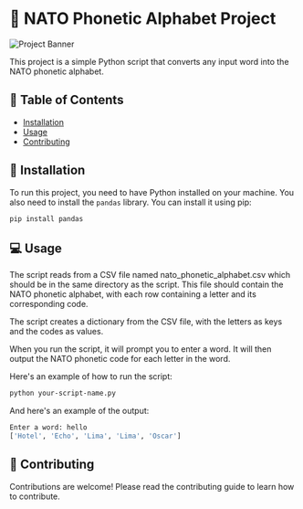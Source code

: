 # :book: NATO Phonetic Alphabet Project

![Project Banner](https://i.imgur.com/gXTgEmW.jpg)

This project is a simple Python script that converts any input word into the NATO phonetic alphabet.

## :bookmark_tabs: Table of Contents

- [Installation](#installation)
- [Usage](#usage)
- [Contributing](#contributing)

## :wrench: Installation

To run this project, you need to have Python installed on your machine. You also need to install the `pandas` library. You can install it using pip:

```bash
pip install pandas
```

## :computer: Usage
The script reads from a CSV file named nato_phonetic_alphabet.csv which should be in the same directory as the script. This file should contain the NATO phonetic alphabet, with each row containing a letter and its corresponding code.

The script creates a dictionary from the CSV file, with the letters as keys and the codes as values.

When you run the script, it will prompt you to enter a word. It will then output the NATO phonetic code for each letter in the word.

Here's an example of how to run the script:

```bash
python your-script-name.py
```
And here's an example of the output:

```bash
Enter a word: hello
['Hotel', 'Echo', 'Lima', 'Lima', 'Oscar']
```

## :handshake: Contributing
Contributions are welcome! Please read the contributing guide to learn how to contribute.
```